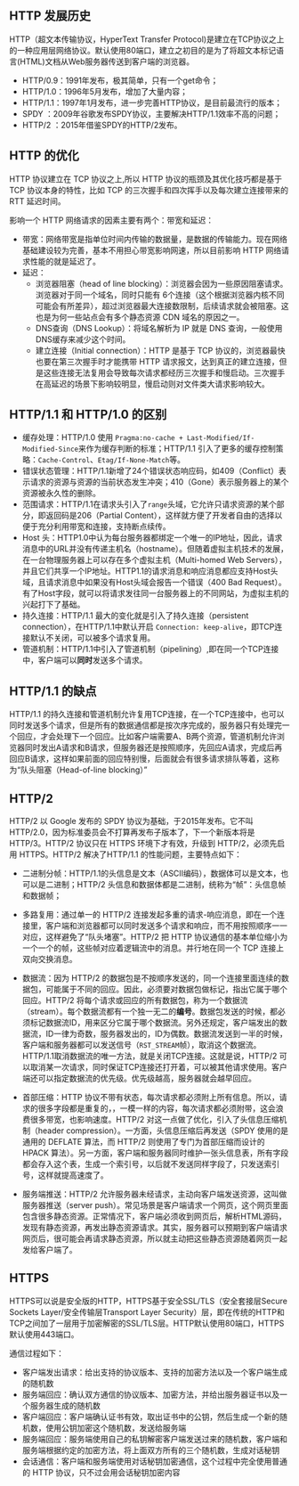 ## HTTP 发展历史

HTTP（超文本传输协议，HyperText Transfer Protocol)是建立在TCP协议之上的一种应用层网络协议。默认使用80端口，建立之初目的是为了将超文本标记语言(HTML)文档从Web服务器传送到客户端的浏览器。

- HTTP/0.9：1991年发布，极其简单，只有一个get命令；
- HTTP/1.0：1996年5月发布，增加了大量内容；
- HTTP/1.1：1997年1月发布，进一步完善HTTP协议，是目前最流行的版本；
- SPDY ：2009年谷歌发布SPDY协议，主要解决HTTP/1.1效率不高的问题；
- HTTP/2 ：2015年借鉴SPDY的HTTP/2发布。

## HTTP 的优化

HTTP 协议建立在 TCP 协议之上,所以 HTTP 协议的瓶颈及其优化技巧都是基于 TCP 协议本身的特性，比如 TCP 的三次握手和四次挥手以及每次建立连接带来的 RTT 延迟时间。

影响一个 HTTP 网络请求的因素主要有两个：带宽和延迟：

- 带宽：网络带宽是指单位时间内传输的数据量，是数据的传输能力。现在网络基础建设较为完善，基本不用担心带宽影响网速，所以目前影响 HTTP 网络请求性能的就是延迟了。
- 延迟：
  - 浏览器阻塞（head of line blocking）：浏览器会因为一些原因阻塞请求。浏览器对于同一个域名，同时只能有 6个连接（这个根据浏览器内核不同可能会有所差异），超过浏览器最大连接数限制，后续请求就会被阻塞。这也是为何一些站点会有多个静态资源 CDN 域名的原因之一。
  - DNS查询（DNS Lookup）：将域名解析为 IP 就是 DNS 查询，一般使用DNS缓存来减少这个时间。
  - 建立连接（Initial connection）：HTTP 是基于 TCP 协议的，浏览器最快也要在第三次握手时才能携带 HTTP 请求报文，达到真正的建立连接，但是这些连接无法复用会导致每次请求都经历三次握手和慢启动。三次握手在高延迟的场景下影响较明显，慢启动则对文件类大请求影响较大。

## HTTP/1.1 和 HTTP/1.0 的区别

- 缓存处理：HTTP/1.0 使用 `Pragma:no-cache + Last-Modified/If-Modified-Since`来作为缓存判断的标准；HTTP/1.1 引入了更多的缓存控制策略：`Cache-Control`、`Etag/If-None-Match`等。
- 错误状态管理：HTTP/1.1新增了24个错误状态响应码，如409（Conflict）表示请求的资源与资源的当前状态发生冲突；410（Gone）表示服务器上的某个资源被永久性的删除。
- 范围请求：HTTP/1.1在请求头引入了`range`头域，它允许只请求资源的某个部分，即返回码是206（Partial Content），这样就方便了开发者自由的选择以便于充分利用带宽和连接，支持断点续传。
- Host 头：HTTP1.0中认为每台服务器都绑定一个唯一的IP地址，因此，请求消息中的URL并没有传递主机名（hostname）。但随着虚拟主机技术的发展，在一台物理服务器上可以存在多个虚拟主机（Multi-homed Web Servers），并且它们共享一个IP地址。HTTP1.1的请求消息和响应消息都应支持Host头域，且请求消息中如果没有Host头域会报告一个错误（400 Bad Request）。有了Host字段，就可以将请求发往同一台服务器上的不同网站，为虚拟主机的兴起打下了基础。
- 持久连接：HTTP/1.1 最大的变化就是引入了持久连接（persistent connection），在HTTP/1.1中默认开启 `Connection: keep-alive`，即TCP连接默认不关闭，可以被多个请求复用。
- 管道机制：HTTP/1.1中引入了管道机制（pipelining）,即在同一个TCP连接中，客户端可以**同时**发送多个请求。

## HTTP/1.1 的缺点

HTTP/1.1 的持久连接和管道机制允许复用TCP连接，在一个TCP连接中，也可以同时发送多个请求，但是所有的数据通信都是按次序完成的，服务器只有处理完一个回应，才会处理下一个回应。比如客户端需要A、B两个资源，管道机制允许浏览器同时发出A请求和B请求，但服务器还是按照顺序，先回应A请求，完成后再回应B请求，这样如果前面的回应特别慢，后面就会有很多请求排队等着，这称为“队头阻塞（Head-of-line blocking）”

## HTTP/2

HTTP/2 以 Google 发布的 SPDY 协议为基础，于2015年发布。它不叫 HTTP/2.0，因为标准委员会不打算再发布子版本了，下一个新版本将是HTTP/3。HTTP/2 协议只在 HTTPS 环境下才有效，升级到 HTTP/2，必须先启用 HTTPS。HTTP/2 解决了HTTP/1.1 的性能问题，主要特点如下：

- 二进制分帧：HTTP/1.1的头信息是文本（ASCII编码），数据体可以是文本，也可以是二进制；HTTP/2 头信息和数据体都是二进制，统称为“帧”：头信息帧和数据帧；
- 多路复用：通过单一的 HTTP/2 连接发起多重的请求-响应消息，即在一个连接里，客户端和浏览器都可以同时发送多个请求和响应，而不用按照顺序一一对应，这样避免了“队头堵塞”。HTTP/2 把 HTTP 协议通信的基本单位缩小为一个一个的帧，这些帧对应着逻辑流中的消息。并行地在同一个 TCP 连接上双向交换消息。
- 数据流：因为 HTTP/2 的数据包是不按顺序发送的，同一个连接里面连续的数据包，可能属于不同的回应。因此，必须要对数据包做标记，指出它属于哪个回应。HTTP/2 将每个请求或回应的所有数据包，称为一个数据流（stream）。每个数据流都有一个独一无二的**编号**。数据包发送的时候，都必须标记数据流ID，用来区分它属于哪个数据流。另外还规定，客户端发出的数据流，ID一律为奇数，服务器发出的，ID为偶数。数据流发送到一半的时候，客户端和服务器都可以发送信号（`RST_STREAM`帧），取消这个数据流。HTTP/1.1取消数据流的唯一方法，就是关闭TCP连接。这就是说，HTTP/2 可以取消某一次请求，同时保证TCP连接还打开着，可以被其他请求使用。客户端还可以指定数据流的优先级。优先级越高，服务器就会越早回应。
- 首部压缩：HTTP 协议不带有状态，每次请求都必须附上所有信息。所以，请求的很多字段都是重复的，，一模一样的内容，每次请求都必须附带，这会浪费很多带宽，也影响速度。HTTP/2 对这一点做了优化，引入了头信息压缩机制（header compression）。一方面，头信息压缩后再发送（SPDY 使用的是通用的 DEFLATE 算法，而 HTTP/2 则使用了专门为首部压缩而设计的 HPACK 算法）。另一方面，客户端和服务器同时维护一张头信息表，所有字段都会存入这个表，生成一个索引号，以后就不发送同样字段了，只发送索引号，这样就提高速度了。

- 服务端推送：HTTP/2 允许服务器未经请求，主动向客户端发送资源，这叫做服务器推送（server push）。常见场景是客户端请求一个网页，这个网页里面包含很多静态资源。正常情况下，客户端必须收到网页后，解析HTML源码，发现有静态资源，再发出静态资源请求。其实，服务器可以预期到客户端请求网页后，很可能会再请求静态资源，所以就主动把这些静态资源随着网页一起发给客户端了。

## HTTPS

HTTPS可以说是安全版的HTTP，HTTPS基于安全SSL/TLS（安全套接层Secure Sockets Layer/安全传输层Transport Layer Security）层，即在传统的HTTP和TCP之间加了一层用于加密解密的SSL/TLS层。HTTP默认使用80端口，HTTPS默认使用443端口。

通信过程如下：

- 客户端发出请求：给出支持的协议版本、支持的加密方法以及一个客户端生成的随机数
- 服务端回应：确认双方通信的协议版本、加密方法，并给出服务器证书以及一个服务器生成的随机数
- 客户端回应：客户端确认证书有效，取出证书中的公钥，然后生成一个新的随机数，使用公钥加密这个随机数，发送给服务端
- 服务端回应：服务端使用自己的私钥解密客户端发送过来的随机数，客户端和服务端根据约定的加密方法，将上面双方所有的三个随机数，生成对话秘钥
- 会话通信：客户端和服务端使用对话秘钥加密通信，这个过程中完全使用普通的 HTTP 协议，只不过会用会话秘钥加密内容